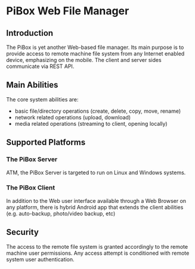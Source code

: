 # PiBox Web File Manager
## Introduction
The PiBox is yet another Web-based file manager. Its main purpose is to provide access to remote machine file system from any Internet enabled device, emphasizing on the mobile. The client and server sides communicate via REST API.
## Main Abilities
The core system abilities are:
* basic file/directory operations (create, delete, copy, move, rename)
* network related operations (upload, download)
* media related operations (streaming to client, opening locally)

## Supported Platforms
### The PiBox Server
ATM, the PiBox Server is targeted to run on Linux and Windows systems.
### The PiBox Client
In addition to the Web user interface available through a Web Browser on any platform, there is hybrid Android app that extends the client abilities (e.g. auto-backup, photo/video backup, etc)
## Security
The access to the remote file system is granted accordingly to the remote machine user permissions. Any access attempt is conditioned with remote system user authentication.